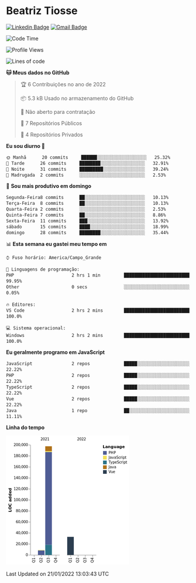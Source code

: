 # Beatriz **Tiosse**


[![Linkedin Badge](https://img.shields.io/badge/-Beatriz%20Tiosse-201B2D?style=flat-square&logo=Linkedin&logoColor=white&link=https://www.linkedin.com/in/beatriz-tiosse-terradas/)](https://www.linkedin.com/in/beatriz-tiosse-terradas/) 
[![Gmail Badge](https://img.shields.io/badge/-beatriz.terradas@gmail.com-201B2D?style=flat-square&logo=Gmail&logoColor=white&link=mailto:beatriz.terradas@gmail.com)](mailto:beatriz.terradas@gmail.com)


<!--START_SECTION:waka-->
![Code Time](http://img.shields.io/badge/Code%20Time-485%20hrs%2020%20mins-blue)

![Profile Views](http://img.shields.io/badge/Visualizac%C3%B5es%20do%20perfil-0-blue)

![Lines of code](https://img.shields.io/badge/Desde%20o%20Hello%20World%20eu%20escrevi-239%20Thousand%20linhas%20de%20c%C3%B3digo-blue)

**🐱 Meus dados no GitHub** 

> 🏆 6 Contribuições no ano de 2022
 > 
> 📦 5.3 kB Usado no armazenamento do GitHub 
 > 
> 🚫 Não aberto para contratação
 > 
> 📜 7 Repositórios Públicos 
 > 
> 🔑 4 Repositórios Privados  
 > 
**Eu sou diurno 🐤** 

```text
🌞 Manhã      20 commits     ██████░░░░░░░░░░░░░░░░░░░   25.32% 
🌆 Tarde      26 commits     ████████░░░░░░░░░░░░░░░░░   32.91% 
🌃 Noite      31 commits     █████████░░░░░░░░░░░░░░░░   39.24% 
🌙 Madrugada  2 commits      ░░░░░░░░░░░░░░░░░░░░░░░░░   2.53%

```
📅 **Sou mais produtivo em domingo** 

```text
Segunda-Feira8 commits      ██░░░░░░░░░░░░░░░░░░░░░░░   10.13% 
Terça-Feira  8 commits      ██░░░░░░░░░░░░░░░░░░░░░░░   10.13% 
Quarta-Feira 2 commits      ░░░░░░░░░░░░░░░░░░░░░░░░░   2.53% 
Quinta-Feira 7 commits      ██░░░░░░░░░░░░░░░░░░░░░░░   8.86% 
Sexta-Feira  11 commits     ███░░░░░░░░░░░░░░░░░░░░░░   13.92% 
sábado       15 commits     ████░░░░░░░░░░░░░░░░░░░░░   18.99% 
domingo      28 commits     ████████░░░░░░░░░░░░░░░░░   35.44%

```


📊 **Esta semana eu gastei meu tempo em** 

```text
⌚︎ Fuso horário: America/Campo_Grande

💬 Linguagens de programação: 
PHP                      2 hrs 1 min         █████████████████████████   99.95% 
Other                    0 secs              ░░░░░░░░░░░░░░░░░░░░░░░░░   0.05%

🔥 Editores: 
VS Code                  2 hrs 2 mins        █████████████████████████   100.0%

💻 Sistema operacional: 
Windows                  2 hrs 2 mins        █████████████████████████   100.0%

```

**Eu geralmente programo em JavaScript** 

```text
JavaScript               2 repos             █████░░░░░░░░░░░░░░░░░░░░   22.22% 
PHP                      2 repos             █████░░░░░░░░░░░░░░░░░░░░   22.22% 
TypeScript               2 repos             █████░░░░░░░░░░░░░░░░░░░░   22.22% 
Vue                      2 repos             █████░░░░░░░░░░░░░░░░░░░░   22.22% 
Java                     1 repo              ██░░░░░░░░░░░░░░░░░░░░░░░   11.11%

```


**Linha do tempo**

![Chart not found](https://raw.githubusercontent.com/beatriztiosse/beatriztiosse/master/charts/bar_graph.png) 


 Last Updated on 21/01/2022 13:03:43 UTC
<!--END_SECTION:waka-->
